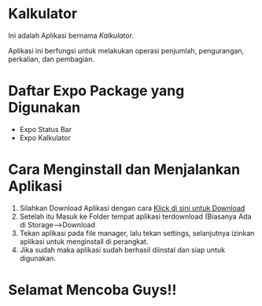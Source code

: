 # Kalkulator
Ini adalah Aplikasi bernama *Kalkulator.* 

Aplikasi ini berfungsi untuk melakukan operasi penjumlah, pengurangan, perkalian, dan pembagian.
# Daftar Expo Package yang Digunakan
- Expo Status Bar
- Expo Kalkulator
# Cara Menginstall dan Menjalankan Aplikasi
1. Silahkan Download Aplikasi dengan cara [Klick di sini untuk Download](https://expo.dev/artifacts/40cd12a3-13bb-4853-925e-8fba43f7648a)
2. Setelah itu Masuk ke Folder tempat aplikasi terdownload (Biasanya Ada di Storage-->Download
4. Tekan aplikasi pada file manager, lalu tekan settings, selanjutnya izinkan aplikasi untuk menginstall di perangkat.
5. Jika sudah maka aplikasi sudah berhasil diinstal dan siap untuk digunakan.
# Selamat Mencoba Guys!!

